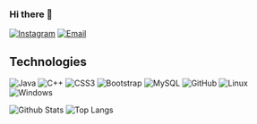 
### Hi there 👋


[![Instagram](https://img.shields.io/badge/Instagram-%23E4405F.svg?style=for-the-badge&logo=Instagram&logoColor=white)](https://www.instagram.com/rn_pu_ji)
[![Email](https://img.shields.io/badge/Gmail-D14836?style=for-the-badge&logo=gmail&logoColor=white)](mailto:pujisantoso.tg@gmail.com)


## Technologies

![Java](https://img.shields.io/badge/java-%23ED8B00.svg?style=for-the-badge&logo=openjdk&logoColor=white)
![C++](https://img.shields.io/badge/-C++-00599C?style=flat-square&logo=c)
![CSS3](https://img.shields.io/badge/-CSS3-1572B6?style=flat-square&logo=css3)
![Bootstrap](https://img.shields.io/badge/-Bootstrap-563D7C?style=flat-square&logo=bootstrap)
![MySQL](https://img.shields.io/badge/-MySQL-black?style=flat-square&logo=mysql)
![GitHub](https://img.shields.io/badge/-GitHub-181717?style=flat-square&logo=github)
![Linux](https://img.shields.io/badge/Linux-FCC624?style=for-the-badge&logo=linux&logoColor=black)
![Windows](https://img.shields.io/badge/Windows-0078D6?style=for-the-badge&logo=windows&logoColor=white)

![Github Stats](https://github-readme-stats.vercel.app/api?username=PujiSix&count_private=true&show_icons=true&include_all_commits=true)
![Top Langs](https://github-readme-stats.vercel.app/api/top-langs/?username=PujiSix&hide=TeX&layout=compact)
